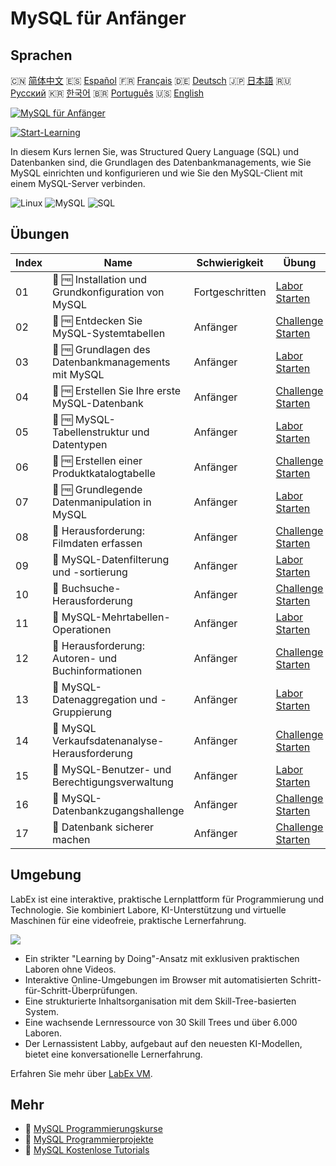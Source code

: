# MySQL für Anfänger

## Sprachen

🇨🇳 [简体中文](README_zh.md) 🇪🇸 [Español](README_es.md) 🇫🇷 [Français](README_fr.md) 🇩🇪 [Deutsch](README_de.md) 🇯🇵 [日本語](README_ja.md) 🇷🇺 [Русский](README_ru.md) 🇰🇷 [한국어](README_ko.md) 🇧🇷 [Português](README_pt.md) 🇺🇸 [English](README.md) 

[![MySQL für Anfänger](https://cover-creator.labex.io/mysql-for-beginners.png?lang=de)](https://labex.io/de/courses/mysql-for-beginners)

[![Start-Learning](https://img.shields.io/badge/Start-Learning-whitesmoke?style=for-the-badge)](https://labex.io/de/courses/mysql-for-beginners)

In diesem Kurs lernen Sie, was Structured Query Language (SQL) und Datenbanken sind, die Grundlagen des Datenbankmanagements, wie Sie MySQL einrichten und konfigurieren und wie Sie den MySQL-Client mit einem MySQL-Server verbinden.

![Linux](https://img.shields.io/badge/Linux-whitesmoke?style=for-the-badge&logo=linux)
![MySQL](https://img.shields.io/badge/MySQL-whitesmoke?style=for-the-badge&logo=mysql)
![SQL](https://img.shields.io/badge/SQL-whitesmoke?style=for-the-badge&logo=sql)


## Übungen

|   Index | Name                                                | Schwierigkeit   | Übung                                                                                                                                |
|---------|-----------------------------------------------------|-----------------|--------------------------------------------------------------------------------------------------------------------------------------|
|      01 | 📖 🆓 Installation und Grundkonfiguration von MySQL | Fortgeschritten | <a target='_blank' href='https://labex.io/de/tutorials/mysql-installation-and-basic-configuration-of-mysql-418415'>Labor Starten</a> |
|      02 | 🎯 🆓 Entdecken Sie MySQL-Systemtabellen            | Anfänger        | <a target='_blank' href='https://labex.io/de/tutorials/mysql-explore-mysql-system-tables-391702'>Challenge Starten</a>               |
|      03 | 📖 🆓 Grundlagen des Datenbankmanagements mit MySQL | Anfänger        | <a target='_blank' href='https://labex.io/de/tutorials/mysql-database-management-fundamentals-with-mysql-418414'>Labor Starten</a>   |
|      04 | 🎯 🆓 Erstellen Sie Ihre erste MySQL-Datenbank      | Anfänger        | <a target='_blank' href='https://labex.io/de/tutorials/mysql-create-your-first-mysql-database-418265'>Challenge Starten</a>          |
|      05 | 📖 🆓 MySQL-Tabellenstruktur und Datentypen         | Anfänger        | <a target='_blank' href='https://labex.io/de/tutorials/mysql-mysql-table-structure-and-data-types-418307'>Labor Starten</a>          |
|      06 | 🎯 🆓 Erstellen einer Produktkatalogtabelle         | Anfänger        | <a target='_blank' href='https://labex.io/de/tutorials/mysql-create-a-product-catalog-table-418298'>Challenge Starten</a>            |
|      07 | 📖 🆓 Grundlegende Datenmanipulation in MySQL       | Anfänger        | <a target='_blank' href='https://labex.io/de/tutorials/sql-mysql-basic-data-manipulation-418303'>Labor Starten</a>                   |
|      08 | 🎯  Herausforderung: Filmdaten erfassen             | Anfänger        | <a target='_blank' href='https://labex.io/de/tutorials/mysql-record-movie-data-challenge-418302'>Challenge Starten</a>               |
|      09 | 📖  MySQL-Datenfilterung und -sortierung            | Anfänger        | <a target='_blank' href='https://labex.io/de/tutorials/mysql-mysql-data-filtering-and-sorting-418305'>Labor Starten</a>              |
|      10 | 🎯  Buchsuche-Herausforderung                       | Anfänger        | <a target='_blank' href='https://labex.io/de/tutorials/mysql-book-search-challenge-418297'>Challenge Starten</a>                     |
|      11 | 📖  MySQL-Mehrtabellen-Operationen                  | Anfänger        | <a target='_blank' href='https://labex.io/de/tutorials/mysql-mysql-multi-table-operations-418306'>Labor Starten</a>                  |
|      12 | 🎯  Herausforderung: Autoren- und Buchinformationen | Anfänger        | <a target='_blank' href='https://labex.io/de/tutorials/mysql-author-book-information-challenge-418296'>Challenge Starten</a>         |
|      13 | 📖  MySQL-Datenaggregation und -Gruppierung         | Anfänger        | <a target='_blank' href='https://labex.io/de/tutorials/mysql-mysql-data-aggregation-and-grouping-418304'>Labor Starten</a>           |
|      14 | 🎯  MySQL Verkaufsdatenanalyse-Herausforderung      | Anfänger        | <a target='_blank' href='https://labex.io/de/tutorials/mysql-mysql-sales-data-analysis-challenge-418301'>Challenge Starten</a>       |
|      15 | 📖  MySQL-Benutzer- und Berechtigungsverwaltung     | Anfänger        | <a target='_blank' href='https://labex.io/de/tutorials/mysql-mysql-user-and-privileges-management-418308'>Labor Starten</a>          |
|      16 | 🎯  MySQL-Datenbankzugangshallenge                  | Anfänger        | <a target='_blank' href='https://labex.io/de/tutorials/mysql-mysql-database-access-challenge-418300'>Challenge Starten</a>           |
|      17 | 🎯  Datenbank sicherer machen                       | Anfänger        | <a target='_blank' href='https://labex.io/de/tutorials/mysql-make-database-more-secure-391535'>Challenge Starten</a>                 |

## Umgebung

LabEx ist eine interaktive, praktische Lernplattform für Programmierung und Technologie. Sie kombiniert Labore, KI-Unterstützung und virtuelle Maschinen für eine videofreie, praktische Lernerfahrung.

![](https://tutorial-screenshot.getvm.io/images/vm-1725247253.png)

- Ein strikter "Learning by Doing"-Ansatz mit exklusiven praktischen Laboren ohne Videos.
- Interaktive Online-Umgebungen im Browser mit automatisierten Schritt-für-Schritt-Überprüfungen.
- Eine strukturierte Inhaltsorganisation mit dem Skill-Tree-basierten System.
- Eine wachsende Lernressource von 30 Skill Trees und über 6.000 Laboren.
- Der Lernassistent Labby, aufgebaut auf den neuesten KI-Modellen, bietet eine konversationelle Lernerfahrung.

Erfahren Sie mehr über [LabEx VM](https://support.labex.io/using-labex/virtual-machine).

## Mehr

- 🔗 [MySQL Programmierungskurse](https://github.com/labex-labs/awesome-programming-courses)
- 🔗 [MySQL Programmierprojekte](https://github.com/labex-labs/awesome-programming-projects)
- 🔗 [MySQL Kostenlose Tutorials](https://github.com/labex-labs/mysql-free-tutorials)

